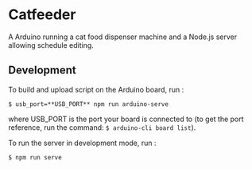 # Catfeeder

A Arduino running a cat food dispenser machine and a Node.js server allowing schedule editing.

## Development

To build and upload script on the Arduino board, run :

```
$ usb_port=**USB_PORT** npm run arduino-serve
```

where USB_PORT is the port your board is connected to (to get the port reference, run the command: ```$ arduino-cli board list```).

To run the server in development mode, run :

```
$ npm run serve
```

